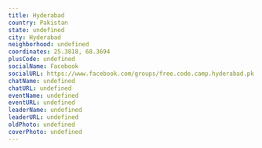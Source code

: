 ```yaml
---
title: Hyderabad
country: Pakistan
state: undefined
city: Hyderabad
neighborhood: undefined
coordinates: 25.3818, 68.3694
plusCode: undefined
socialName: Facebook
socialURL: https://www.facebook.com/groups/free.code.camp.hyderabad.pk
chatName: undefined
chatURL: undefined
eventName: undefined
eventURL: undefined
leaderName: undefined
leaderURL: undefined
oldPhoto: undefined
coverPhoto: undefined
---
```


